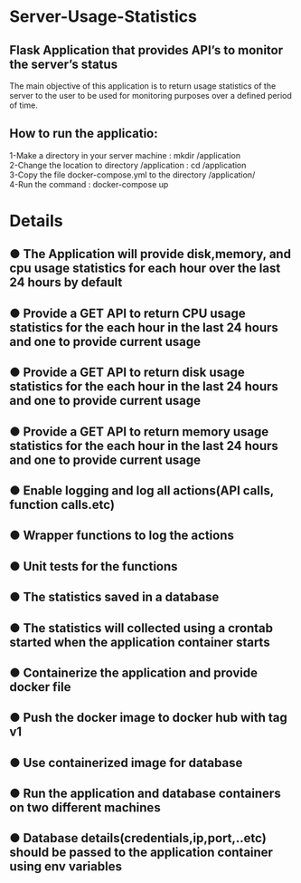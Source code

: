 # Server-Usage-Statistics

## Flask Application that provides API’s to monitor the server’s status
The main objective of this application is to return usage statistics of the server to the user to be
used for monitoring purposes over a defined period of time.

## How to run the applicatio:
1-Make a directory in your server machine : mkdir /application   
2-Change the location to directory /application : cd /application   
3-Copy the file docker-compose.yml to the directory /application/   
4-Run the command : docker-compose up  

# Details

## ● The Application will provide disk,memory, and cpu usage statistics for each hour over the last 24 hours by default
## ● Provide a GET API to return CPU usage statistics for the each hour in the last 24 hours and one to provide current usage
## ● Provide a GET API to return disk usage statistics for the each hour in the last 24 hours and one to provide current usage
## ● Provide a GET API to return memory usage statistics for the each hour in the last 24 hours and one to provide current usage
## ● Enable logging and log all actions(API calls, function calls.etc)
## ● Wrapper functions to log the actions
## ● Unit tests for the functions
## ● The statistics saved in a database
## ● The statistics will collected using a crontab started when the application container starts
## ● Containerize the application and provide docker file
## ● Push the docker image to docker hub with tag v1
## ● Use containerized image for database
## ● Run the application and database containers on two different machines
## ● Database details(credentials,ip,port,..etc) should be passed to the application container using env variables


  
